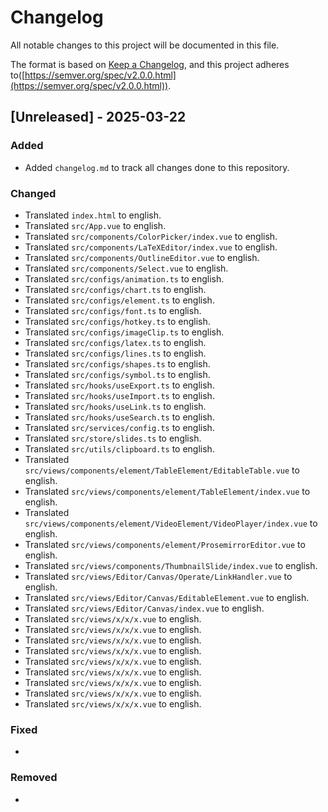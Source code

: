# Changelog

All notable changes to this project will be documented in this file.

The format is based on [Keep a Changelog](https://keepachangelog.com/en/1.0.0/),
and this project adheres to([https://semver.org/spec/v2.0.0.html](https://semver.org/spec/v2.0.0.html)).

## [Unreleased] - 2025-03-22

### Added
- Added `changelog.md` to track all changes done to this repository.

### Changed
- Translated `index.html` to english.
- Translated `src/App.vue` to english.
- Translated `src/components/ColorPicker/index.vue` to english.
- Translated `src/components/LaTeXEditor/index.vue` to english.
- Translated `src/components/OutlineEditor.vue` to english.
- Translated `src/components/Select.vue` to english.
- Translated `src/configs/animation.ts` to english.
- Translated `src/configs/chart.ts` to english.
- Translated `src/configs/element.ts` to english.
- Translated `src/configs/font.ts` to english.
- Translated `src/configs/hotkey.ts` to english.
- Translated `src/configs/imageClip.ts` to english.
- Translated `src/configs/latex.ts` to english.
- Translated `src/configs/lines.ts` to english.
- Translated `src/configs/shapes.ts` to english.
- Translated `src/configs/symbol.ts` to english.
- Translated `src/hooks/useExport.ts` to english.
- Translated `src/hooks/useImport.ts` to english.
- Translated `src/hooks/useLink.ts` to english.
- Translated `src/hooks/useSearch.ts` to english.
- Translated `src/services/config.ts` to english.
- Translated `src/store/slides.ts` to english.
- Translated `src/utils/clipboard.ts` to english.
- Translated `src/views/components/element/TableElement/EditableTable.vue` to english.
- Translated `src/views/components/element/TableElement/index.vue` to english.
- Translated `src/views/components/element/VideoElement/VideoPlayer/index.vue` to english.
- Translated `src/views/components/element/ProsemirrorEditor.vue` to english.
- Translated `src/views/components/ThumbnailSlide/index.vue` to english.
- Translated `src/views/Editor/Canvas/Operate/LinkHandler.vue` to english.
- Translated `src/views/Editor/Canvas/EditableElement.vue` to english.
- Translated `src/views/Editor/Canvas/index.vue` to english.
- Translated `src/views/x/x/x.vue` to english.
- Translated `src/views/x/x/x.vue` to english.
- Translated `src/views/x/x/x.vue` to english.
- Translated `src/views/x/x/x.vue` to english.
- Translated `src/views/x/x/x.vue` to english.
- Translated `src/views/x/x/x.vue` to english.
- Translated `src/views/x/x/x.vue` to english.
- Translated `src/views/x/x/x.vue` to english.
- Translated `src/views/x/x/x.vue` to english.

### Fixed
- 

### Removed
- 


